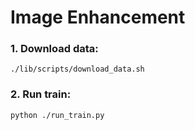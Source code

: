 # Image Enhancement

### 1. Download data:
```./lib/scripts/download_data.sh```

### 2. Run train:
```python ./run_train.py```
